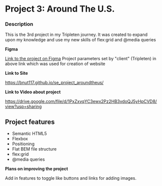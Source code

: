 # Project 3: Around The U.S.

### Description

This is the 3rd project in my Tripleten journey. It was created to expand upon my knowledge and use my new skills of flex:grid and @media queries

**Figma**

[Link to the project on Figma](https://www.figma.com/file/ii4xxsJ0ghevUOcssTlHZv/Sprint-3%3A-Around-the-US?node-id=0%3A1)
Project parameters set by "client" (Tripleten) in above link which was used for creation of website

**Link to Site**

https://bnut117.github.io/se_project_aroundtheus/

**Link to Video about project**

https://drive.google.com/file/d/1PxZxvqYC3ewx2Pz2HB3vdoQJ5yHpCVD8/view?usp=sharing

## Project features

- Semantic HTML5
- Flexbox
- Positioning
- Flat BEM file structure
- flex:grid
- @media queries

**Plans on improving the project**

Add in features to toggle like buttons and links for adding images.
